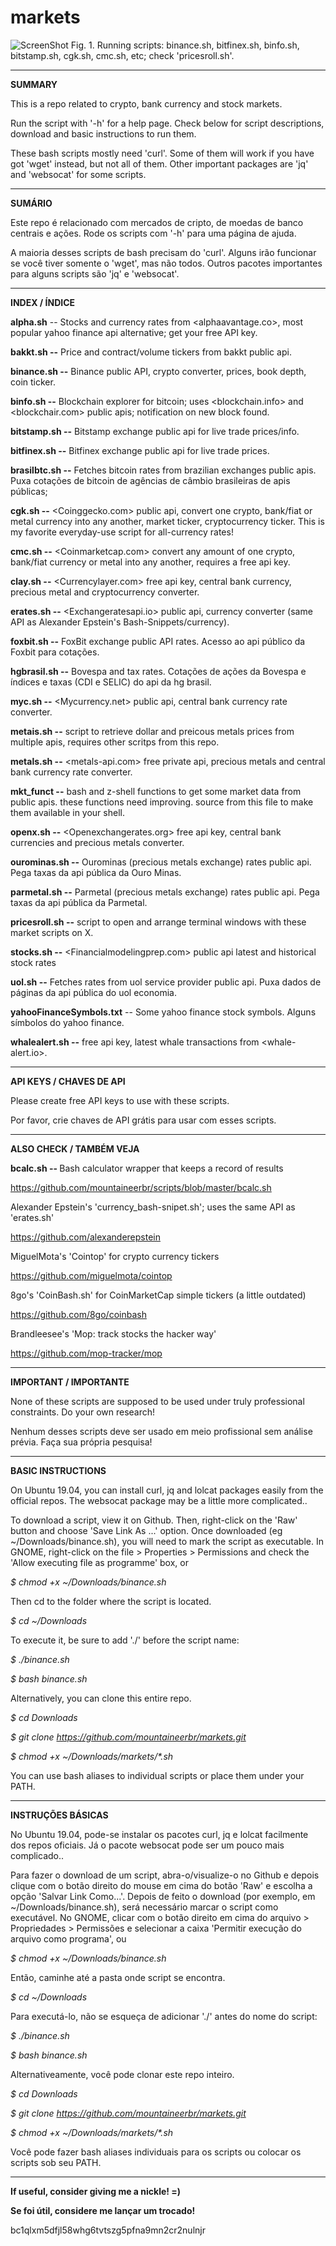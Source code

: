 # markets
![ScreenShot](https://github.com/mountaineerbr/markets/blob/master/git_screenshot1.png)
Fig. 1. Running scripts: binance.sh, bitfinex.sh, binfo.sh, bitstamp.sh, cgk.sh, cmc.sh, etc; check 'pricesroll.sh'.

---

<b>SUMMARY</b>

This is a repo related to crypto, bank currency and stock markets.

Run the script with '-h' for a help page. Check below for script descriptions, download and basic instructions to run them.

These bash scripts mostly need 'curl'. Some of them will work if you have got 'wget' instead, but not all of them. Other important packages are 'jq' and 'websocat' for some scripts.

---

<b>SUMÁRIO</b>

Este repo é relacionado com mercados de cripto, de moedas de banco centrais e ações. Rode os scripts com '-h' para uma página de ajuda.

A maioria desses scripts de bash precisam do 'curl'. Alguns irão funcionar se você tiver somente o 'wget', mas não todos. Outros pacotes importantes para alguns scripts são 'jq' e 'websocat'.

---

<b>INDEX / ÍNDICE</b>

<b>alpha.sh</b> -- Stocks and currency rates from <alphaavantage.co>, most popular yahoo finance api alternative; get your free API key.

<b>bakkt.sh --</b> Price and contract/volume tickers from bakkt public api.

<b>binance.sh --</b>  Binance public API, crypto converter, prices, book depth, coin ticker.

<b>binfo.sh --</b> Blockchain explorer for bitcoin; uses <blockchain.info> and <blockchair.com> public apis; notification on new block found.

<b>bitstamp.sh --</b> Bitstamp exchange public api for live trade prices/info.

<b>bitfinex.sh --</b> Bitfinex exchange public api for live trade prices.

<b>brasilbtc.sh --</b> Fetches bitcoin rates from brazilian exchanges public apis. Puxa cotações de bitcoin de agências de câmbio brasileiras de apis públicas;

<b>cgk.sh --</b> <Coinggecko.com> public api, convert one crypto, bank/fiat or metal currency into any another, market ticker, cryptocurrency ticker. This is my favorite everyday-use script for all-currency rates!

<b>cmc.sh --</b>  <Coinmarketcap.com> convert any amount of one crypto, bank/fiat currency or metal into any another, requires a free api key.

<b>clay.sh --</b> <Currencylayer.com> free api key, central bank currency, precious metal and cryptocurrency converter.

<b>erates.sh --</b> <Exchangeratesapi.io> public api, currency converter (same API as Alexander Epstein's Bash-Snippets/currency).

<b>foxbit.sh --</b> FoxBit exchange public API rates. Acesso ao api público da Foxbit para cotações.

<b>hgbrasil.sh --</b> Bovespa and tax rates. Cotações de ações da Bovespa e índices e taxas (CDI e SELIC) do api da hg brasil.

<b>myc.sh --</b> <Mycurrency.net> public api, central bank currency rate converter.

<b>metais.sh --</b> script to retrieve dollar and preicous metals prices from multiple apis, requires other scritps from this repo.

<b>metals.sh --</b> <metals-api.com> free private api, precious metals and central bank currency rate converter.

<b>mkt_funct --</b> bash and z-shell functions to get some market data from public apis. these functions need improving. source from this file to make them available in your shell.

<b>openx.sh --</b> <Openexchangerates.org> free api key, central bank currencies and precious metals converter.

<b>ourominas.sh --</b> Ourominas (precious metals exchange) rates public api. Pega taxas da api pública da Ouro Minas.

<b>parmetal.sh --</b> Parmetal (precious metals exchange) rates public api. Pega taxas da api pública da Parmetal.

<b>pricesroll.sh --</b> script to open and arrange terminal windows with these market scripts on X.

<b>stocks.sh --</b> <Financialmodelingprep.com> public api latest and historical stock rates

<b>uol.sh --</b> Fetches rates from uol service provider public api. Puxa dados de páginas da api pública do uol economia.

<b>yahooFinanceSymbols.txt</b> -- Some yahoo finance stock symbols. Alguns símbolos do yahoo finance.

<b>whalealert.sh --</b> free api key, latest whale transactions from <whale-alert.io>.

---

<b>API KEYS / CHAVES DE API</b>

Please create free API keys to use with these scripts.

Por favor, crie chaves de API grátis para usar com esses scripts.</b>
  
---

<b>ALSO CHECK / TAMBÉM VEJA</b>

<b>bcalc.sh -- </b> Bash calculator wrapper that keeps a record of results

<https://github.com/mountaineerbr/scripts/blob/master/bcalc.sh>

Alexander Epstein's 'currency_bash-snipet.sh'; uses the same API as 'erates.sh'

<https://github.com/alexanderepstein>

MiguelMota's 'Cointop' for crypto currency tickers

<https://github.com/miguelmota/cointop>

8go's 'CoinBash.sh' for CoinMarketCap simple tickers (a little outdated)

<https://github.com/8go/coinbash> 

Brandleesee's 'Mop: track stocks the hacker way'

<https://github.com/mop-tracker/mop>

---

<b>IMPORTANT / IMPORTANTE</b>

None of these scripts are supposed to be used under truly professional constraints. Do your own research!

Nenhum desses scripts deve ser usado em meio profissional sem análise prévia. Faça sua própria pesquisa!

---

<b>BASIC INSTRUCTIONS</b>

On Ubuntu 19.04, you can install curl, jq and lolcat packages easily from the official repos. The websocat package may be a little more complicated..

To download a script, view it on Github. Then, right-click on the 'Raw' button and choose 'Save Link As ...' option. Once downloaded (eg ~/Downloads/binance.sh), you will need to mark the script as executable. In GNOME, right-click on the file > Properties > Permissions and check the 'Allow executing file as programme' box, or

<i>$ chmod +x ~/Downloads/binance.sh</i>

Then cd to the folder where the script is located.

<i>$ cd ~/Downloads</i>

To execute it, be sure to add './' before the script name:

<i>$ ./binance.sh
  
$ bash binance.sh</i>

Alternatively, you can clone this entire repo.

<i>$ cd Downloads

$ git clone https://github.com/mountaineerbr/markets.git

$ chmod +x ~/Downloads/markets/*.sh</i>

You can use bash aliases to individual scripts or place them under your PATH.

---

<b>INSTRUÇÕES BÁSICAS</b>

No Ubuntu 19.04, pode-se instalar os pacotes curl, jq e lolcat facilmente dos repos oficiais. Já o pacote websocat pode ser um pouco mais complicado..

Para fazer o download de um script, abra-o/visualize-o no Github e depois clique com o botão direito do mouse em cima do botão 'Raw' e escolha a opção 'Salvar Link Como...'. Depois de feito o download (por exemplo, em ~/Downloads/binance.sh), será necessário marcar o script como executável. No GNOME, clicar com o botão direito em cima do arquivo > Propriedades > Permissões e selecionar a caixa 'Permitir execução do arquivo como programa', ou

<i>$ chmod +x ~/Downloads/binance.sh</i>

Então, caminhe até a pasta onde script se encontra.

<i>$ cd ~/Downloads</i>

Para executá-lo, não se esqueça de adicionar './' antes do nome do script:

<i>$ ./binance.sh

$ bash binance.sh</i>

Alternativeamente, você pode clonar este repo inteiro.

<i>$ cd Downloads

$ git clone https://github.com/mountaineerbr/markets.git

$ chmod +x ~/Downloads/markets/*.sh</i>

Você pode fazer bash aliases individuais para os scripts ou colocar os scripts sob seu PATH.

---

<b>If useful, consider giving me a nickle! =)
  
Se foi útil, considere me lançar um trocado!</b>

bc1qlxm5dfjl58whg6tvtszg5pfna9mn2cr2nulnjr
